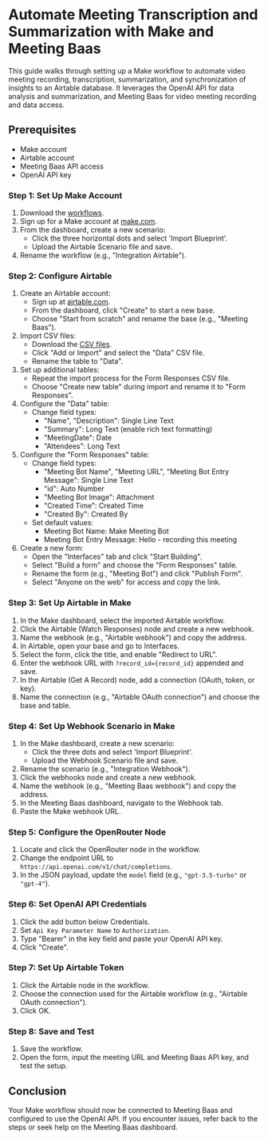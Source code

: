 # Automate Meeting Transcription and Summarization with Make and Meeting Baas

This guide walks through setting up a Make workflow to automate video meeting recording, transcription, summarization, and synchronization of insights to an Airtable database. It leverages the OpenAI API for data analysis and summarization, and Meeting Baas for video meeting recording and data access.

## Prerequisites

- Make account
- Airtable account
- Meeting Baas API access
- OpenAI API key

### Step 1: Set Up Make Account

1. Download the [workflows](./Workflows/).
2. Sign up for a Make account at [make.com](http://make.com).
3. From the dashboard, create a new scenario:
   - Click the three horizontal dots and select 'Import Blueprint'.
   - Upload the Airtable Scenario file and save.
4. Rename the workflow (e.g., "Integration Airtable").

### Step 2: Configure Airtable

1. Create an Airtable account:
   - Sign up at [airtable.com](http://airtable.com/).
   - From the dashboard, click "Create" to start a new base.
   - Choose "Start from scratch" and rename the base (e.g., "Meeting Baas").
2. Import CSV files:
   - Download the [CSV files](./Airtable/).
   - Click "Add or Import" and select the "Data" CSV file.
   - Rename the table to "Data".
3. Set up additional tables:
   - Repeat the import process for the Form Responses CSV file.
   - Choose "Create new table" during import and rename it to "Form Responses".
4. Configure the "Data" table:
   - Change field types:
     - "Name", "Description": Single Line Text
     - "Summary": Long Text (enable rich text formatting)
     - "MeetingDate": Date
     - "Attendees": Long Text
5. Configure the "Form Responses" table:
   - Change field types:
     - "Meeting Bot Name", "Meeting URL", "Meeting Bot Entry Message": Single Line Text
     - "id": Auto Number
     - "Meeting Bot Image": Attachment
     - "Created Time": Created Time
     - "Created By": Created By
   - Set default values:
     - Meeting Bot Name: Make Meeting Bot
     - Meeting Bot Entry Message: Hello - recording this meeting
6. Create a new form:
   - Open the "Interfaces" tab and click "Start Building".
   - Select "Build a form" and choose the "Form Responses" table.
   - Rename the form (e.g., "Meeting Bot") and click "Publish Form".
   - Select "Anyone on the web" for access and copy the link.

### Step 3: Set Up Airtable in Make

1. In the Make dashboard, select the imported Airtable workflow.
2. Click the Airtable (Watch Responses) node and create a new webhook.
3. Name the webhook (e.g., "Airtable webhook") and copy the address.
4. In Airtable, open your base and go to Interfaces.
5. Select the form, click the title, and enable "Redirect to URL".
6. Enter the webhook URL with `?record_id={record_id}` appended and save.
7. In the Airtable (Get A Record) node, add a connection (OAuth, token, or key).
8. Name the connection (e.g., "Airtable OAuth connection") and choose the base and table.

### Step 4: Set Up Webhook Scenario in Make

1. In the Make dashboard, create a new scenario:
   - Click the three dots and select 'Import Blueprint'.
   - Upload the Webhook Scenario file and save.
2. Rename the scenario (e.g., "Integration Webhook").
3. Click the webhooks node and create a new webhook.
4. Name the webhook (e.g., "Meeting Baas webhook") and copy the address.
5. In the Meeting Baas dashboard, navigate to the Webhook tab.
6. Paste the Make webhook URL.

### Step 5: Configure the OpenRouter Node

1. Locate and click the OpenRouter node in the workflow.
2. Change the endpoint URL to `https://api.openai.com/v1/chat/completions`.
3. In the JSON payload, update the `model` field (e.g., `"gpt-3.5-turbo"` or `"gpt-4"`).

### Step 6: Set OpenAI API Credentials

1. Click the add button below Credentials.
2. Set `Api Key Parameter Name` to `Authorization`.
3. Type "Bearer" in the key field and paste your OpenAI API key.
4. Click "Create".

### Step 7: Set Up Airtable Token

1. Click the Airtable node in the workflow.
2. Choose the connection used for the Airtable workflow (e.g., "Airtable OAuth connection").
3. Click OK.

### Step 8: Save and Test

1. Save the workflow.
2. Open the form, input the meeting URL and Meeting Baas API key, and test the setup.

## Conclusion

Your Make workflow should now be connected to Meeting Baas and configured to use the OpenAI API. If you encounter issues, refer back to the steps or seek help on the Meeting Baas dashboard.
